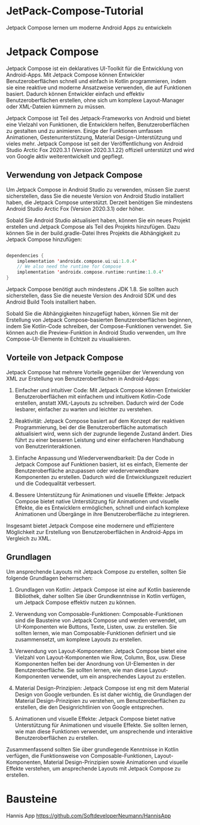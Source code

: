 # JetPack-Compose-Tutorial
Jetpack Compose lernen um moderne Android Apps zu entwickeln

# Jetpack Compose

Jetpack Compose ist ein deklaratives UI-Toolkit für die Entwicklung von Android-Apps. Mit Jetpack Compose können Entwickler Benutzeroberflächen schnell und einfach in Kotlin programmieren, indem sie eine reaktive und moderne Ansatzweise verwenden, die auf Funktionen basiert. Dadurch können Entwickler einfach und effektiv Benutzeroberflächen erstellen, ohne sich um komplexe Layout-Manager oder XML-Dateien kümmern zu müssen.

Jetpack Compose ist Teil des Jetpack-Frameworks von Android und bietet eine Vielzahl von Funktionen, die Entwicklern helfen, Benutzeroberflächen zu gestalten und zu animieren. Einige der Funktionen umfassen Animationen, Gestenunterstützung, Material Design-Unterstützung und vieles mehr. Jetpack Compose ist seit der Veröffentlichung von Android Studio Arctic Fox 2020.3.1 (Version 2020.3.1.22) offiziell unterstützt und wird von Google aktiv weiterentwickelt und gepflegt.

## Verwendung von Jetpack Compose

Um Jetpack Compose in Android Studio zu verwenden, müssen Sie zuerst sicherstellen, dass Sie die neueste Version von Android Studio installiert haben, die Jetpack Compose unterstützt. Derzeit benötigen Sie mindestens Android Studio Arctic Fox (Version 2020.3.1) oder höher.

Sobald Sie Android Studio aktualisiert haben, können Sie ein neues Projekt erstellen und Jetpack Compose als Teil des Projekts hinzufügen. Dazu können Sie in der build.gradle-Datei Ihres Projekts die Abhängigkeit zu Jetpack Compose hinzufügen:

```kotlin

dependencies {
    implementation 'androidx.compose.ui:ui:1.0.4'
    // We also need the runtime for Compose
    implementation 'androidx.compose.runtime:runtime:1.0.4'
}

```

Jetpack Compose benötigt auch mindestens JDK 1.8. Sie sollten auch sicherstellen, dass Sie die neueste Version des Android SDK und des Android Build Tools installiert haben.

Sobald Sie die Abhängigkeiten hinzugefügt haben, können Sie mit der Erstellung von Jetpack Compose-basierten Benutzeroberflächen beginnen, indem Sie Kotlin-Code schreiben, der Compose-Funktionen verwendet. Sie können auch die Preview-Funktion in Android Studio verwenden, um Ihre Compose-UI-Elemente in Echtzeit zu visualisieren.

## Vorteile von Jetpack Compose

Jetpack Compose hat mehrere Vorteile gegenüber der Verwendung von XML zur Erstellung von Benutzeroberflächen in Android-Apps:

1. Einfacher und intuitiver Code: Mit Jetpack Compose können Entwickler Benutzeroberflächen mit einfachem und intuitivem Kotlin-Code erstellen, anstatt XML-Layouts zu schreiben. Dadurch wird der Code lesbarer, einfacher zu warten und leichter zu verstehen.

2. Reaktivität: Jetpack Compose basiert auf dem Konzept der reaktiven Programmierung, bei der die Benutzeroberfläche automatisch aktualisiert wird, wenn sich der zugrunde liegende Zustand ändert. Dies führt zu einer besseren Leistung und einer einfacheren Handhabung von Benutzerinteraktionen.

3. Einfache Anpassung und Wiederverwendbarkeit: Da der Code in Jetpack Compose auf Funktionen basiert, ist es einfach, Elemente der Benutzeroberfläche anzupassen oder wiederverwendbare Komponenten zu erstellen. Dadurch wird die Entwicklungszeit reduziert und die Codequalität verbessert.

4. Bessere Unterstützung für Animationen und visuelle Effekte: Jetpack Compose bietet native Unterstützung für Animationen und visuelle Effekte, die es Entwicklern ermöglichen, schnell und einfach komplexe Animationen und Übergänge in ihre Benutzeroberfläche zu integrieren.

Insgesamt bietet Jetpack Compose eine modernere und effizientere Möglichkeit zur Erstellung von Benutzeroberflächen in Android-Apps im Vergleich zu XML.

## Grundlagen

Um ansprechende Layouts mit Jetpack Compose zu erstellen, sollten Sie folgende Grundlagen beherrschen:

1. Grundlagen von Kotlin: Jetpack Compose ist eine auf Kotlin basierende Bibliothek, daher sollten Sie über Grundkenntnisse in Kotlin verfügen, um Jetpack Compose effektiv nutzen zu können.

2. Verwendung von Composable-Funktionen: Composable-Funktionen sind die Bausteine von Jetpack Compose und werden verwendet, um UI-Komponenten wie Buttons, Texte, Listen, usw. zu erstellen. Sie sollten lernen, wie man Composable-Funktionen definiert und sie zusammensetzt, um komplexe Layouts zu erstellen.

3. Verwendung von Layout-Komponenten: Jetpack Compose bietet eine Vielzahl von Layout-Komponenten wie Row, Column, Box, usw. Diese Komponenten helfen bei der Anordnung von UI-Elementen in der Benutzeroberfläche. Sie sollten lernen, wie man diese Layout-Komponenten verwendet, um ein ansprechendes Layout zu erstellen.

4. Material Design-Prinzipien: Jetpack Compose ist eng mit dem Material Design von Google verbunden. Es ist daher wichtig, die Grundlagen der Material Design-Prinzipien zu verstehen, um Benutzeroberflächen zu erstellen, die den Designrichtlinien von Google entsprechen.

5. Animationen und visuelle Effekte: Jetpack Compose bietet native Unterstützung für Animationen und visuelle Effekte. Sie sollten lernen, wie man diese Funktionen verwendet, um ansprechende und interaktive Benutzeroberflächen zu erstellen.

Zusammenfassend sollten Sie über grundlegende Kenntnisse in Kotlin verfügen, die Funktionsweise von Composable-Funktionen, Layout-Komponenten, Material Design-Prinzipien sowie Animationen und visuelle Effekte verstehen, um ansprechende Layouts mit Jetpack Compose zu erstellen.

# Bausteine

Hannis App https://github.com/SoftdeveloperNeumann/HannisApp
